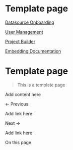 # Template page

[Datasource Onboarding](Datasource%20Onboarding%206842921f039944f8a4cd5f618ccccf40.md)

[User Management](User%20Management%204cec064a73e14a619d3eaf694de7f698.md)

[Project Builder](Project%20Builder%207d59ea7b603648dfb0c80430255b2e2b.md)

[Embedding Documentation](Embedding%20Documentation%2050702aa0ad7e46cc8da8390e461e79fd.md)

# Template page

> This is a template page
> 

Add content here

← Previous

Add link here

Next →

Add link here

On this page